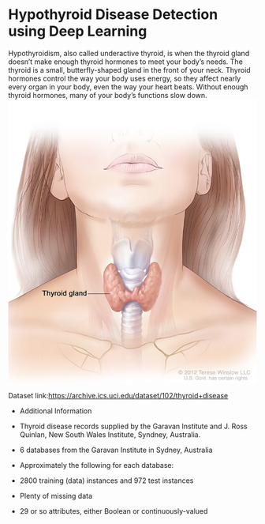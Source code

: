 # Hypothyroid Disease Detection using Deep Learning

Hypothyroidism, also called underactive thyroid, is when the thyroid gland doesn’t make enough thyroid hormones to meet your body’s needs. The thyroid is a small, butterfly-shaped gland in the front of your neck. Thyroid hormones control the way your body uses energy, so they affect nearly every organ in your body, even the way your heart beats. Without enough thyroid hormones, many of your body’s functions slow down.
![Alt text](image.png)

Dataset link:https://archive.ics.uci.edu/dataset/102/thyroid+disease

* Additional Information

* Thyroid disease records supplied by the Garavan Institute and J. Ross Quinlan, New South Wales Institute, Syndney, Australia.
* 6 databases from the Garavan Institute in Sydney, Australia
* Approximately the following for each database:

* 2800 training (data) instances and 972 test instances 
* Plenty of missing data 
* 29 or so attributes, either Boolean or continuously-valued

